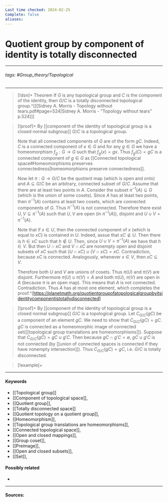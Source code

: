```yaml
---
Last time checked: 2024-02-25
Complete: false
aliases:
---
```

# Quotient group by component of identity is totally disconnected
***
###### tags: #Group_theory/Topological 
***
>[!dsn]+ Theorem
>If $G$ is any topological group and $C$ is the component of the identity, then $G/C$ is a totally disconnected topological group.^[[[Sidney A. Morris - Topology without tears.pdf#page=524|Sidney A. Morris - "Topology without tears" p.524]]]

>[!proof]+
>By [[component of the identity of topological group is a closed normal subgroup]] $G/C$ is a topological group.
>
>Note that all connected components of $G$ are of the form $gC$. Indeed, $C$ is a connected component of $e\in G$ and for any $g\in G$ we have a homeomorphism $f_{g}:G\to G$ such that $f_{g}(x)=gx$. Thus $f_{g}(C)=gC$ is a connected component of $g\in G$ as [[Connected topological space#Homeomorphisms preserves connectedness|homeomorphisms preserve connectedness]].
>
>Now let $\pi:G\to G/C$ be the quotient map (which is open and onto) and $A\subseteq G/C$ be an arbitrary, connected subset of $G/C$. Assume that there are at least two points in $A$. Consider the subset $\pi^{-1}(A)\subseteq G$ (which is the union of some cosets). Since $A$ has at least two points, then $\pi^{-1}(A)$ contains at least two cosets, which are connected components of $G$. Thus $\pi^{-1}(A)$ is not connected. Therefore there exist $U,V\subseteq\pi^{-1}(A)$ such that $U,V$ are open (in $\pi^{-1}(A)$), disjoint and $U\cup V=\pi^{-1}(A)$.
>
>Note that if $x\in U$, then the connected component of $x$ (which is equal to $xC$) is contained in $U$. Indeed, assue that $xC\not\subseteq U$. Then there is $h\in xC$ such that $h\notin U$. Then, since $U\cup V=\pi^{-1}(A)$ we have that $h\in V$. But then $U\cap xC$ and $V\cap xC$ are nonempty open and disjoint subsets of $xC$ such that $(U\cap xC)\cup(V\cap xC)=xC$. Contradiction, because $xC$ is connected. Analogously, whenever $x\in V$, then $xC\subseteq V$.
>
>Therefore both $U$ and $V$ are unions of cosets. Thus $\pi(U)$ and $\pi(V)$ are disjoint. Furthermore $\pi(U)\cup\pi(V)=A$ and both $\pi(U)$, $\pi(V)$ are open in $A$ (because $\pi$ is an open map). This means that $A$ is not connected. Contradiction. Thus $A$ has at most one element, which completes the proof.^[https://planetmath.org/quotientgroupofatopologicalgroupbyitsidentitycomponentistotallydisconnected]

>[!proof]+
>By [[component of the identity of topological group is a closed normal subgroup]] $G/C$ is a topological group.
>Let $C_{G/C}(gC)$ be a component of an element $gC$. We need to show that $C_{G/C}(gC)=gC$. $gC$ is connected as a homeomorphic image of connected set([[topological group translations are homeomorphisms]]). Suppose that $C_{G/C}(gC)=gC\cup g'C$. Then because $gC\cap g'C=\emptyset$, $gC\cup g'C$ is not connected (by [[union of connected spaces is connected if they have nonempty intersection]]). Thus $C_{G/C}(gC)=gC$, i.e. $G/C$ is totally disconnected. 

>[!example]+
>

***
#### Keywords
- [[Topological group]]
- [[Component of topological space]],
- [[Quotient group]],
- [[Totally disconnected space]]
- [[Quotient topology on a quotient group]],
- [[Homeomorphism]],
- [[Topological group translations are homeomorphisms]],
- [[Connected topological space]],
- [[Open and closed mappings]],
- [[Group coset]],
- [[Preimage]],
- [[Open and closed subsets]],
- [[Set]],
#### Possibly related
- 
***
#### Sources: